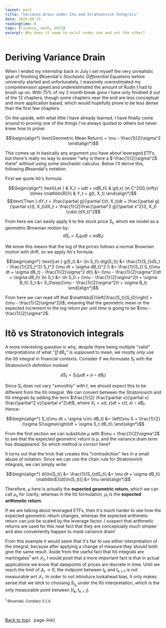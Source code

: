 ```yaml
---
layout: post
title: "Variance Drain under Ito and Stratonovich Integrals"
date: 2025-09-15
readingtime: 6
tags: [finance, math, 2025]
excerpt: Why does it seem to exist under one and not the other?
---
```


# Deriving Variance Drain

When I ended my internship back in July I set myself the very unrealistic goal of finishing &Oslash;ksendal's <i>Stochastic Differential Equations</i> before university started and unfortunately, I massively overestimated my comprehension speed and underestimated the amount of Rudin I had to brush up on. With 75% of my 2 month break gone I have only finished 4 out of the 12 chapters, though some chapters near the end are less conceptual and more application based, which would hopefully prove to be less dense than the first few chapters.

On the upside, with what little I have already learned, I have finally come around to proving one of the things I've always quoted to others but never knew how to prove:

$$\begin{align*}
\text{Geometric Mean Return} = \mu - \frac{1}{2}\sigma^2
\end{align*}$$

This comes up in basically any argument you have about leveraged ETFs, but there's really no way to answer "why is there a $-\frac{1}{2}\sigma^2$ there" without using some stochastic calculus. Below I'll derive this, following &Oslash;ksendal's notation.

First we quote It&ocirc;'s formula:

$$\begin{align*}
\text{Let } & X_t = udt + vdB_t\\
& g(t,x) \in C^2([0,\infty) \times \mathbb{R})\\
& Y_t  = g(t, X_t)
\end{align*}$$
$$\text{Then } dY_t = \frac{\partial g}{\partial t}(t, X_t)dt + \frac{\partial g}{\partial x}(t, X_t)dX_t + \frac{1}{2}\frac{\partial^2 g}{\partial x^2}(t, X_t) \cdot (dX_t)^2$$

From here we can easily apply it to the stock price $S_t$, which we model as a geometric Brownian motion by:
$$dS_t = S_t(\mu dt + \sigma dB_t)$$

We know this means that the log of the prices follows a normal Brownian motion with drift, so we apply It&ocirc;'s formula:

$$\begin{align*}
\text{Let } g(S_t) &= \ln S_t\\
d(g(S_t)) &= \frac{1}{S_t}dS_t - \frac{1}{2S_t^2} S_t^2 (\mu dt + \sigma dB_t)^2 \\
&= \frac{1}{S_t} S_t(\mu dt + \sigma dB_t) - \frac{1}{2}\sigma^2 dt\\
&= (\mu - \frac{1}{2}\sigma^2)dt + \sigma dB_t\\
\ln S_t &= \ln S_0 + (\mu - \frac{1}{2}\sigma^2)t + \sigma B_t\\
S_t &= S_0\exp((\mu - \frac{1}{2}\sigma^2)t + \sigma B_t)
\end{align*}$$

From here we can read off that $\mathbb{E}\left[\frac{S_t}{S_0}\right] = (\mu - \frac{1}{2}\sigma^2)t$, meaning that the geometric mean or the expected increment to the log return <i>per unit time</i> is going to be $\mu - \frac{1}{2}\sigma^2$.

# It&ocirc; vs Stratonovich integrals

A more interesting question is why, despite there being multiple "valid" interpretations of what "$\int f\,dB_s$" is supposed to mean, we mostly only use the It&ocirc; integral in financial contexts. Consider if we formulate $S_t$ with the Stratonovich definition instead:

$$dS_t = S_t(\mu dt + \sigma \circ dB_t)$$

Since $S_t$ does not vary "smoothly" with $t$, we should expect this to be different from the It&ocirc; integral. We can convert between the Stratonovich and It&ocirc; integrals by adding the term $\frac{1}{2} \frac{\partial v}{\partial x} \frac{\partial^2 v}{\partial x^2}dt$, where $X_t = u(t,x)dt + v(t,x) \circ dB_t$. Hence:

$$\begin{align*}
S_t(\mu dt + \sigma \circ dB_t) &= \left(\mu S + \frac{1}{2}(\sigma S)\sigma\right)dt + \sigma S_t dB_t\\
\end{align*}$$

From the first section we can substitute $\mu$ with $\mu + \frac{1}{2}\sigma^2$ to see that the expected geometric return is $\mu$, and the variance drain term has disappeared. So which method is correct here?

It turns out that the trick that creates this "contradiction" lies in a small abuse of notation. Since we can use the chain rule for Stratonovich integrals, we can simply write:

$$\begin{align*}
d(\ln(S_t)) &= \frac{1}{S_t}dS_t\\
&= \mu dt + \sigma dB_t\\
\mathbb{E}[d(\ln(S_t))] &= \mu
\end{align*}$$

Therefore, $\mu$ here is actually the <b>expected geometric return</b>, which we can call $\mu_s$ for clarity, whereas in the It&ocirc; formulation, $\mu_i$ is the <b>expected arithmetic return</b>.

If we are talking about leveraged ETFs, then it's much harder to see how the expected geometric return changes, whereas the expected arithmetic return can just be scaled by the leverage factor. I suspect that arithmetic returns are used for this neat fact that they are conceptually much simpler and also conveniently happen to mask variance drain!

From this example it would seem that it's fair to use either interpretation of the integral, because after applying a change of measure they should both give the same result. Aside from the useful fact that It&ocirc; integrals are martingales<sup>1</sup> wrt  $\mathcal{F}_{t}$, I would posit that a more important fact is that in actual applications we know that datapoints of prices are discrete in time. Until we reach the limit of $\Delta_{t} \rightarrow 0$, the midpoint between $t_{k}$ and $t_{k+1}$ is not measurable wrt $\mathcal{F}_{t}$. In order to not introduce lookahead bias, it only makes sense that we stick to choosing $S_{t_{k}}$ under the It&ocirc; interpretation, which is the only measurable point between $[t_{k}, t_{k+1})$.

<small><sup>1</sup> &Oslash;ksendal, Corollary 3.2.6</small>

&nbsp;&nbsp;

[<u>Back to top</u>](#){: .page-link}